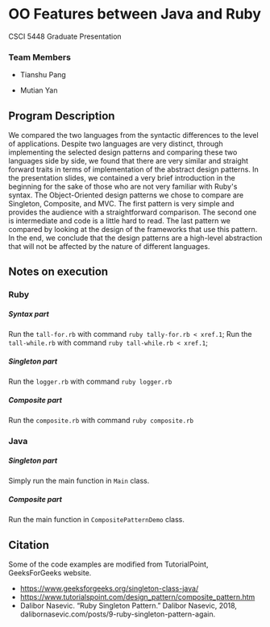 # OO Features between Java and Ruby
CSCI 5448 Graduate Presentation

### Team Members

- Tianshu Pang

- Mutian Yan

## Program Description

We compared the two languages from the syntactic differences to the level of applications. Despite two languages are very distinct, through implementing the selected design patterns and comparing these two languages side by side, we found that there are very similar and straight forward traits in terms of implementation of the abstract design patterns. In the presentation slides, we contained a very brief introduction in the beginning for the sake of those who are not very familiar with Ruby's syntax. The Object-Oriented design patterns we chose to compare are Singleton, Composite, and MVC. The first pattern is very simple and provides the audience with a straightforward comparison. The second one is intermediate and code is a little hard to read. The last pattern we compared by looking at the design of the frameworks that use this pattern. In the end, we conclude that the design patterns are a high-level abstraction that will not be affected by the nature of different languages.

## Notes on execution

### Ruby

##### Syntax part

Run the `tall-for.rb` with command `ruby tally-for.rb < xref.1`; 
Run the `tall-while.rb` with command `ruby tall-while.rb < xref.1`; 

##### Singleton part

Run the `logger.rb` with command `ruby logger.rb`

##### Composite part

Run the `composite.rb` with command `ruby composite.rb`

### Java

##### Singleton part

Simply run the main function in `Main` class.

##### Composite part

Run the main function in `CompositePatternDemo` class.

## Citation
Some of the code examples are modified from TutorialPoint, GeeksForGeeks website.

- <https://www.geeksforgeeks.org/singleton-class-java/>
- <https://www.tutorialspoint.com/design_pattern/composite_pattern.htm>
- Dalibor Nasevic. “Ruby Singleton Pattern.” Dalibor Nasevic, 2018, dalibornasevic.com/posts/9-ruby-singleton-pattern-again.

